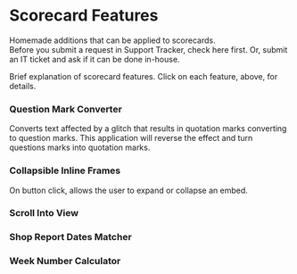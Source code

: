 # Scorecard Features
Homemade additions that can be applied to scorecards.  
Before you submit a request in Support Tracker, check here first.  Or, submit an IT ticket and ask if it can be done in-house.

Brief explanation of scorecard features.  Click on each feature, above, for details.

### Question Mark Converter
Converts text affected by a glitch that results in quotation marks converting to question marks.
This application will reverse the effect and turn questions marks into quotation marks.  

### Collapsible Inline Frames
On button click, allows the user to expand or collapse an embed.

### Scroll Into View


### Shop Report Dates Matcher


### Week Number Calculator
